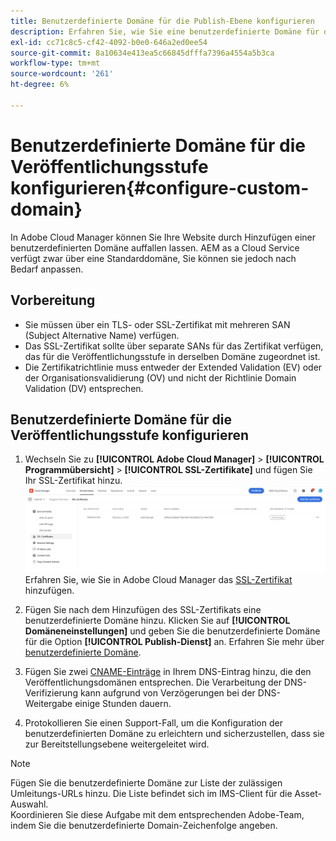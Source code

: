 ```yaml
---
title: Benutzerdefinierte Domäne für die Publish-Ebene konfigurieren
description: Erfahren Sie, wie Sie eine benutzerdefinierte Domäne für die Veröffentlichungsstufe in Adobe Cloud Manager konfigurieren.
exl-id: cc71c8c5-cf42-4092-b0e0-646a2ed0ee54
source-git-commit: 8a10634e413ea5c66845dfffa7396a4554a5b3ca
workflow-type: tm+mt
source-wordcount: '261'
ht-degree: 6%

---
```


# Benutzerdefinierte Domäne für die Veröffentlichungsstufe konfigurieren{#configure-custom-domain}

In Adobe Cloud Manager können Sie Ihre Website durch Hinzufügen einer benutzerdefinierten Domäne auffallen lassen. AEM as a Cloud Service verfügt zwar über eine Standarddomäne, Sie können sie jedoch nach Bedarf anpassen.

## Vorbereitung

* Sie müssen über ein TLS- oder SSL-Zertifikat mit mehreren SAN (Subject Alternative Name) verfügen.
* Das SSL-Zertifikat sollte über separate SANs für das Zertifikat verfügen, das für die Veröffentlichungsstufe in derselben Domäne zugeordnet ist.
* Die Zertifikatrichtlinie muss entweder der Extended Validation (EV) oder der Organisationsvalidierung (OV) und nicht der Richtlinie Domain Validation (DV) entsprechen.


## Benutzerdefinierte Domäne für die Veröffentlichungsstufe konfigurieren

1. Wechseln Sie zu **[!UICONTROL Adobe Cloud Manager]** > **[!UICONTROL Programmübersicht]** > **[!UICONTROL SSL-Zertifikate]** und fügen Sie Ihr SSL-Zertifikat hinzu.
   ![image](/help/assets/assets/ssl-certificate.png)
Erfahren Sie, wie Sie in Adobe Cloud Manager das [SSL-Zertifikat](/help/implementing/cloud-manager/managing-ssl-certifications/add-ssl-certificate.md) hinzufügen.

1. Fügen Sie nach dem Hinzufügen des SSL-Zertifikats eine benutzerdefinierte Domäne hinzu. Klicken Sie auf **[!UICONTROL Domäneneinstellungen]** und geben Sie die benutzerdefinierte Domäne für die Option **[!UICONTROL Publish-Dienst]** an.
Erfahren Sie mehr über [benutzerdefinierte Domäne](/help/implementing/cloud-manager/custom-domain-names/add-custom-domain-name.md).

1. Fügen Sie zwei [CNAME-Einträge](/help/implementing/cloud-manager/custom-domain-names/add-custom-domain-name.md) in Ihrem DNS-Eintrag hinzu, die den Veröffentlichungsdomänen entsprechen.
Die Verarbeitung der DNS-Verifizierung kann aufgrund von Verzögerungen bei der DNS-Weitergabe einige Stunden dauern.

1. Protokollieren Sie einen Support-Fall, um die Konfiguration der benutzerdefinierten Domäne zu erleichtern und sicherzustellen, dass sie zur Bereitstellungsebene weitergeleitet wird.

>[!NOTE]
>
>Fügen Sie die benutzerdefinierte Domäne zur Liste der zulässigen Umleitungs-URLs hinzu. Die Liste befindet sich im IMS-Client für die Asset-Auswahl.<br>Koordinieren Sie diese Aufgabe mit dem entsprechenden Adobe-Team, indem Sie die benutzerdefinierte Domain-Zeichenfolge angeben.
